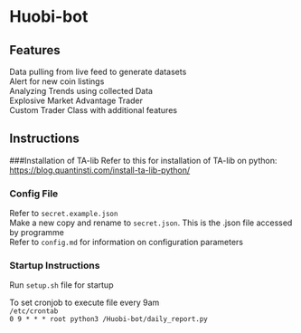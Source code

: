 # Huobi-bot #

## Features
Data pulling from live feed to generate datasets <br>
Alert for new coin listings <br>
Analyzing Trends using collected Data <br>
Explosive Market Advantage Trader <br>
Custom Trader Class with additional features <br>



## Instructions
###Installation of TA-lib
Refer to this for installation of TA-lib on python: <br>
https://blog.quantinsti.com/install-ta-lib-python/


### Config File
Refer to `secret.example.json` <br>
Make a new copy and rename to `secret.json`. This is the .json file accessed by programme <br>
Refer to `config.md` for information on configuration parameters

### Startup Instructions
Run `setup.sh` file for startup

To set cronjob to execute file every 9am <br>
`/etc/crontab` <br>
`0 9 * * * root python3 /Huobi-bot/daily_report.py`
